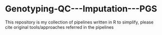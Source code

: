 # Genotyping-QC---Imputation---PGS
This repository is my collection of pipelines written in R to simplify, please cite original tools/approaches referred in the pipelines 
